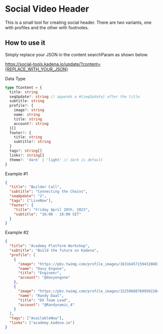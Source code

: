 # Social Video Header

This is a small tool for creating social header. There are two variants, one with profiles and the other with footnotes.

## How to use it

Simply replace your JSON in the content searchParam as shown below.

https://social-tools.kadena.io/update/?content={REPLACE_WITH_YOUR_JSON}

Data Type

```ts
type TContent = {
  title: string
  seqUpdate?: string // appends a #{seqUpdate} after the title
  subtitle: string
  profile?: {
    image?: string
    name: string
    title: string
    account?: string
  }[]
  footer?: {
    title: string
    subtitle?: string
  }
  tags?: string[]
  links?: string[]
  theme?: 'dark' | 'light' // dark is default
}
```

Example #1

```json
{
  "title": "Builder Call",
  "subtitle": "Connecting the Chains",
  "seqUpdate": "2",
  "tags": ["LiveNow"],
  "footer": {
    "title": "Friday April 28th, 2023",
    "subtitle": "16:00 - 18:00 CET"
  }
}
```

Example #2

```json
{
  "title": "Academy Platform Workshop",
  "subtitle": "Build the future on Kadena",
  "profile": [
    {
      "image": "https://pbs.twimg.com/profile_images/1631645715943288834/P1rt7Yx5_400x400.png",
      "name": "Davy Engone",
      "title": "Engineer",
      "account": "@davyengone"
    },
    {
      "image": "https://pbs.twimg.com/profile_images/1525968876995022849/RuI_HOx9_400x400.jpg",
      "name": "Randy Daal",
      "title": "DX Team Lead",
      "account": "@Randynamic_4"
    }
  ],
  "tags": ["AvailableNow"],
  "links": ["academy.kadena.io"]
}
```
